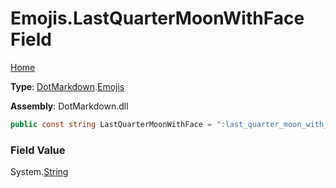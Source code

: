 # Emojis\.LastQuarterMoonWithFace Field

[Home](../../../README.md)

**Type**: [DotMarkdown](../../README.md)\.[Emojis](../README.md)

**Assembly**: DotMarkdown\.dll

```csharp
public const string LastQuarterMoonWithFace = ":last_quarter_moon_with_face:"
```

### Field Value

System\.[String](https://docs.microsoft.com/en-us/dotnet/api/system.string)